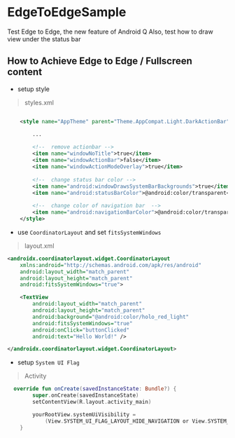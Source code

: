 # EdgeToEdgeSample
Test Edge to Edge, the new feature of Android Q
Also, test how to draw view under the status bar

## How to Achieve Edge to Edge / Fullscreen content

- setup style
> styles.xml
``` xml

    <style name="AppTheme" parent="Theme.AppCompat.Light.DarkActionBar">

        ...
        
        <!--  remove actionbar -->
        <item name="windowNoTitle">true</item>
        <item name="windowActionBar">false</item>
        <item name="windowActionModeOverlay">true</item>
        
        <!--  change status bar color -->
        <item name="android:windowDrawsSystemBarBackgrounds">true</item>
        <item name="android:statusBarColor">@android:color/transparent</item>
        
        <!--  change color of navigation bar  -->
        <item name="android:navigationBarColor">@android:color/transparent</item>
    </style>
```
- use `CoordinatorLayout` and set `fitsSystemWindows`

> layout.xml
``` xml
<androidx.coordinatorlayout.widget.CoordinatorLayout
    xmlns:android="http://schemas.android.com/apk/res/android"
    android:layout_width="match_parent"
    android:layout_height="match_parent"
    android:fitsSystemWindows="true">

    <TextView
        android:layout_width="match_parent"
        android:layout_height="match_parent"
        android:background="@android:color/holo_red_light"
        android:fitsSystemWindows="true"
        android:onClick="buttonClicked"
        android:text="Hello World!" />

</androidx.coordinatorlayout.widget.CoordinatorLayout>
```

- setup `System UI Flag`
> Activity
``` kotlin
  override fun onCreate(savedInstanceState: Bundle?) {
        super.onCreate(savedInstanceState)
        setContentView(R.layout.activity_main)

        yourRootView.systemUiVisibility =
            (View.SYSTEM_UI_FLAG_LAYOUT_HIDE_NAVIGATION or View.SYSTEM_UI_FLAG_LAYOUT_STABLE)
    }
```
